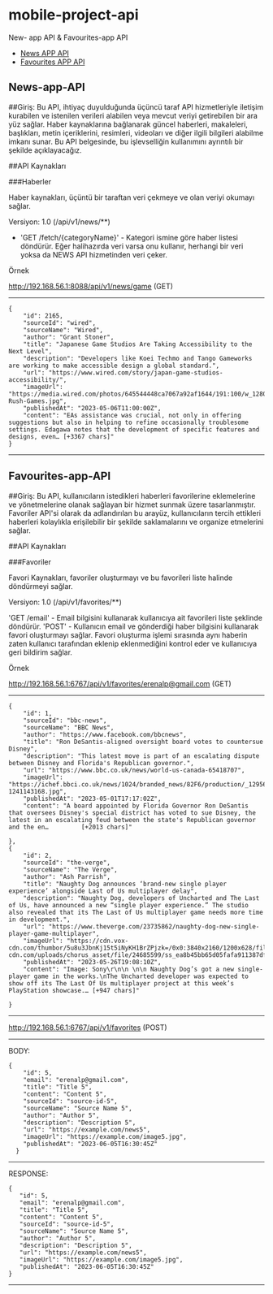 # mobile-project-api
New- app API &amp; Favourites-app API

* [News APP API](#News-app-API)
* [Favourites APP API](#Favourites-app-API)

## News-app-API ##

##Giriş: Bu API, ihtiyaç duyulduğunda üçüncü taraf API hizmetleriyle iletişim kurabilen ve istenilen verileri alabilen veya mevcut veriyi getirebilen bir ara yüz sağlar. Haber kaynaklarına bağlanarak güncel haberleri, makaleleri, başlıkları, metin içeriklerini, resimleri, videoları ve diğer ilgili bilgileri alabilme imkanı sunar. Bu API belgesinde, bu işlevselliğin kullanımını ayrıntılı bir şekilde açıklayacağız.

##API Kaynakları

###Haberler

Haber kaynakları, üçüntü bir taraftan veri çekmeye ve olan veriyi okumayı sağlar.

Versiyon: 1.0 (/api/v1/news/**)

- 'GET /fetch/{categoryName}' - Kategori ismine göre haber listesi döndürür. Eğer halihazırda veri varsa onu kullanır, herhangi bir veri yoksa da NEWS API hizmetinden veri çeker.

Örnek

http://192.168.56.1:8088/api/v1/news/game (GET)
***********************************************
```
{
    "id": 2165,
    "sourceId": "wired",
    "sourceName": "Wired",
    "author": "Grant Stoner",
    "title": "Japanese Game Studios Are Taking Accessibility to the Next Level",
    "description": "Developers like Koei Techmo and Tango Gameworks are working to make accessible design a global standard.",
    "url": "https://www.wired.com/story/japan-game-studios-accessibility/",
    "imageUrl": "https://media.wired.com/photos/645544448ca7067a92af1644/191:100/w_1280,c_limit/HiFi-Rush-Games.jpg",
    "publishedAt": "2023-05-06T11:00:00Z",
    "content": "EAs assistance was crucial, not only in offering suggestions but also in helping to refine occasionally troublesome settings. Edagawa notes that the development of specific features and designs, even… [+3367 chars]"
}
```
***********************************************

## Favourites-app-API ##

##Giriş: Bu API, kullanıcıların istedikleri haberleri favorilerine eklemelerine ve yönetmelerine olanak sağlayan bir hizmet sunmak üzere tasarlanmıştır. Favoriler API'si olarak da adlandırılan bu arayüz, kullanıcıların tercih ettikleri haberleri kolaylıkla erişilebilir bir şekilde saklamalarını ve organize etmelerini sağlar.

##API Kaynakları

###Favoriler

Favori Kaynakları, favoriler oluşturmayı ve bu favorileri liste halinde döndürmeyi sağlar.

Versiyon: 1.0 (/api/v1/favorites/**)

'GET /email' - Email bilgisini kullanarak kullanıcıya ait favorileri liste şeklinde döndürür.
'POST' - Kullanıcın email ve gönderdiği haber bilgisini kullanarak favori oluşturmayı sağlar. Favori oluşturma işlemi sırasında aynı haberin zaten kullanıcı tarafından eklenip eklenmediğini kontrol eder ve kullanıcıya geri bildirim sağlar.

Örnek

http://192.168.56.1:6767/api/v1/favorites/erenalp@gmail.com (GET)
***********************************************
```
{
    "id": 1,
    "sourceId": "bbc-news",
    "sourceName": "BBC News",
    "author": "https://www.facebook.com/bbcnews",
    "title": "Ron DeSantis-aligned oversight board votes to countersue Disney",
    "description": "This latest move is part of an escalating dispute between Disney and Florida's Republican governor.",
    "url": "https://www.bbc.co.uk/news/world-us-canada-65418707",
    "imageUrl": "https://ichef.bbci.co.uk/news/1024/branded_news/82F6/production/_129562533_gettyimages-1241143168.jpg",
    "publishedAt": "2023-05-01T17:17:02Z",
    "content": "A board appointed by Florida Governor Ron DeSantis that oversees Disney's special district has voted to sue Disney, the latest in an escalating feud between the state's Republican governor and the en…         [+2013 chars]"
    
}, 
{
    "id": 2,
    "sourceId": "the-verge",
    "sourceName": "The Verge",
    "author": "Ash Parrish",
    "title": "Naughty Dog announces ‘brand-new single player experience’ alongside Last of Us multiplayer delay",
    "description": "Naughty Dog, developers of Uncharted and The Last of Us, have announced a new “single player experience.” The studio also revealed that its The Last of Us multiplayer game needs more time in development.",
    "url": "https://www.theverge.com/23735862/naughty-dog-new-single-player-game-multiplayer",
    "imageUrl": "https://cdn.vox-cdn.com/thumbor/5u8u3JbnKj15t5iNyKH1BrZPjzk=/0x0:3840x2160/1200x628/filters:focal(2355x1045:2356x1046)/cdn.vox-cdn.com/uploads/chorus_asset/file/24685599/ss_ea8b45bb65d05fafa911387df16399ead11e6878.jpg",
    "publishedAt": "2023-05-26T19:08:10Z",
    "content": "Image: Sony\r\n\n \n\n Naughty Dog’s got a new single-player game in the works.\nThe Uncharted developer was expected to show off its The Last Of Us multiplayer project at this week’s PlayStation showcase.… [+947 chars]"
    
}
```
***********************************************

http://192.168.56.1:6767/api/v1/favorites (POST)
***********************************************
BODY:
```
{
    "id": 5,
    "email": "erenalp@gmail.com",
    "title": "Title 5",
    "content": "Content 5",
    "sourceId": "source-id-5",
    "sourceName": "Source Name 5",
    "author": "Author 5",
    "description": "Description 5",
    "url": "https://example.com/news5",
    "imageUrl": "https://example.com/image5.jpg",
    "publishedAt": "2023-06-05T16:30:45Z"
  }
  ```
***********************************************  
 RESPONSE:
 ```
 {
    "id": 5,
    "email": "erenalp@gmail.com",
    "title": "Title 5",
    "content": "Content 5",
    "sourceId": "source-id-5",
    "sourceName": "Source Name 5",
    "author": "Author 5",
    "description": "Description 5",
    "url": "https://example.com/news5",
    "imageUrl": "https://example.com/image5.jpg",
    "publishedAt": "2023-06-05T16:30:45Z"
}
```
***********************************************










